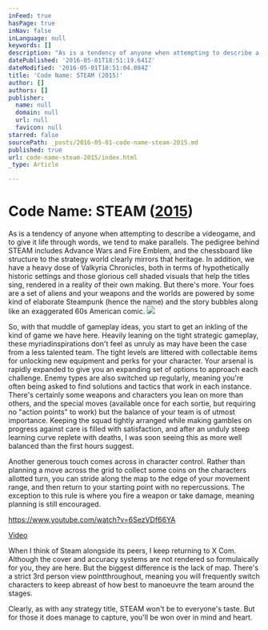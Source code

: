 ```yaml
---
inFeed: true
hasPage: true
inNav: false
inLanguage: null
keywords: []
description: "As is a tendency of anyone when attempting to describe a videogame, and to give it life through words, we tend to make parallels. The pedigree behind STEAM includes Advance Wars and Fire Emblem, and the chessboard like structure to the strategy world clearly mirrors that heritage. In addition, we have a heavy dose of Valkyria Chronicles, both in terms of hypothetically historic settings and those glorious cell shaded visuals that help the titles sing, rendered in a reality of their own making. But there's more. Your foes are a set of aliens and your weapons and the worlds are powered by some kind of elaborate Steampunk (hence the name) and the story bubbles along like an exaggerated 60s American comic."
datePublished: '2016-05-01T18:51:19.641Z'
dateModified: '2016-05-01T18:51:04.084Z'
title: 'Code Name: STEAM (2015)'
author: []
authors: []
publisher:
  name: null
  domain: null
  url: null
  favicon: null
starred: false
sourcePath: _posts/2016-05-01-code-name-steam-2015.md
published: true
url: code-name-steam-2015/index.html
_type: Article

---
```

# Code Name: STEAM ([2015][0])

As is a tendency of anyone when attempting to describe a videogame, and to give it life through words, we tend to make parallels. The pedigree behind STEAM includes Advance Wars and Fire Emblem, and the chessboard like structure to the strategy world clearly mirrors that heritage. In addition, we have a heavy dose of Valkyria Chronicles, both in terms of hypothetically historic settings and those glorious cell shaded visuals that help the titles sing, rendered in a reality of their own making. But there's more. Your foes are a set of aliens and your weapons and the worlds are powered by some kind of elaborate Steampunk (hence the name) and the story bubbles along like an exaggerated 60s American comic.
![](https://the-grid-user-content.s3-us-west-2.amazonaws.com/72f8244e-5bc5-4cb6-8e9d-151ff954512a.jpg)

So, with that muddle of gameplay ideas, you start to get an inkling of the kind of game we have here. Heavily leaning on the tight strategic gameplay, these myriadinspirations don't feel as unruly as may have been the case from a less talented team. The tight levels are littered with collectable items for unlocking new equipment and perks for your character. Your arsenal is rapidly expanded to give you an expanding set of options to approach each challenge. Enemy types are also switched up regularly, meaning you're often being asked to find solutions and tactics that work in each instance. There's certainly some weapons and characters you lean on more than others, and the special moves (available once for each sortie, but requiring no "action points" to work) but the balance of your team is of utmost importance. Keeping the squad tightly arranged while making gambles on progress against care is filled with satisfaction, and after an unduly steep learning curve replete with deaths, I was soon seeing this as more well balanced than the first hours suggest.

Another generous touch comes across in character control. Rather than planning a move across the grid to collect some coins on the characters allotted turn, you can stride along the map to the edge of your movement range, and then return to your starting point with no repercussions. The exception to this rule is where you fire a weapon or take damage, meaning planning is still encouraged.

https://www.youtube.com/watch?v=6SezVDf66YA 

[Video][1]

When I think of Steam alongside its peers, I keep returning to X Com. Although the cover and accuracy systems are not rendered so formulaically for you, they are here. But the biggest difference is the lack of map. There's a strict 3rd person view pointthroughout, meaning you will frequently switch characters to keep abreast of how best to manoeuvre the team around the stages.

Clearly, as with any strategy title, STEAM won't be to everyone's taste. But for those it does manage to capture, you'll be won over in mind and heart. 

[0]: http://www.imdb.com/title/tt3818776/
[1]: https://www.youtube.com/watch?v=6SezVDf66YA